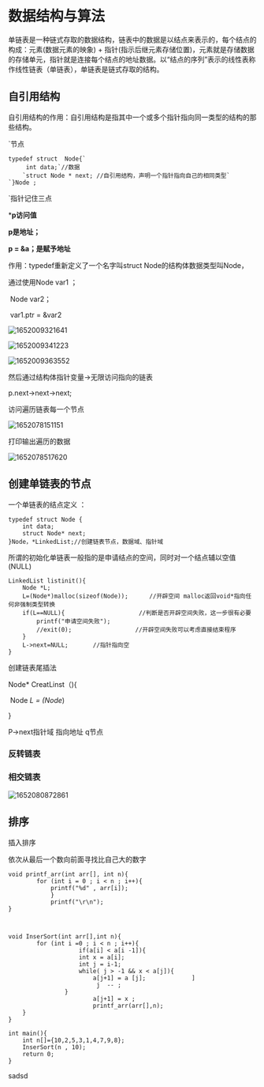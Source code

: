 # 数据结构与算法

 单链表是一种链式存取的数据结构，链表中的数据是以结点来表示的，每个结点的构成：元素(数据元素的映象) + 指针(指示后继元素存储位置)，元素就是存储数据的存储单元，指针就是连接每个结点的地址数据。以“结点的序列”表示的线性表称作线性链表（单链表），单链表是链式存取的结构。 

## 自引用结构

自引用结构的作用：自引用结构是指其中一个或多个指针指向同一类型的结构的那些结构。

`节点

```
typedef struct  Node{`
	 int data;`//数据
	`struct Node * next; //自引用结构，声明一个指针指向自己的相同类型`
`}Node ;
```

`指针记住三点

***p访问值**

**p是地址；**

**p = &a；是赋予地址**



作用：typedef重新定义了一个名字叫struct Node的结构体数据类型叫Node，

通过使用Node var1 ；

​				Node var2；

​               var1.ptr = &var2  

![1652009321641](C:\Users\Administrator\AppData\Roaming\Typora\typora-user-images\1652009321641.png)

![1652009341223](C:\Users\Administrator\AppData\Roaming\Typora\typora-user-images\1652009341223.png)

![1652009363552](C:\Users\Administrator\AppData\Roaming\Typora\typora-user-images\1652009363552.png)

然后通过结构体指针变量->无限访问指向的链表

p.next->next->next;





访问遍历链表每一个节点

![1652078151151](C:\Users\Administrator\AppData\Roaming\Typora\typora-user-images\1652078151151.png)

打印输出遍历的数据

![1652078517620](C:\Users\Administrator\AppData\Roaming\Typora\typora-user-images\1652078517620.png)





## 创建单链表的节点

 一个单链表的结点定义 ：

```
typedef struct Node {
    int data;
    struct Node* next;
}Node，*LinkedList;//创建链表节点，数据域、指针域
```

 所谓的初始化单链表一般指的是申请结点的空间，同时对一个结点辅以空值(NULL) 

```
LinkedList listinit(){
    Node *L;
    L=(Node*)malloc(sizeof(Node));      //开辟空间 malloc返回void*指向任何非强制类型转换
    if(L==NULL){                     //判断是否开辟空间失败，这一步很有必要
        printf("申请空间失败");
        //exit(0);                  //开辟空间失败可以考虑直接结束程序
    }
    L->next=NULL;       //指针指向空
}
```

创建链表尾插法

Node* CreatLinst（){

​			Node *L = (Node*) 			

}



P->next指针域 指向地址 q节点







### 反转链表

### 相交链表

![1652080872861](C:\Users\Administrator\AppData\Roaming\Typora\typora-user-images\1652080872861.png)







## 排序

插入排序

依次从最后一个数向前面寻找比自己大的数字

```
void printf_arr(int arr[], int n){
		for (int i = 0 ; i < n ; i++){
			printf("%d" , arr[i]);		
			}
			printf("\r\n");
}



void InserSort(int arr[],int n){
		for (int i =0 ; i < n ; i++){
					if(a[i] < a[i -1]){
					int x = a[i];
					int j = i-1;
 					while( j > -1 && x < a[j]){
						a[j+1] = a [j];				]
						 j  -- ;
				} 
						a[j+1] = x ;
						printf_arr(arr[],n);
	}		
}

int main(){
	int n[]={10,2,5,3,1,4,7,9,8};
	InserSort(n , 10);
	return 0;
}
```

sadsd